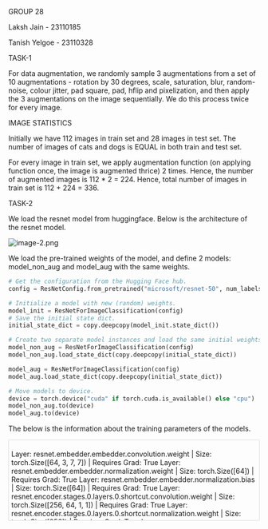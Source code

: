 GROUP 28

Laksh Jain - 23110185

Tanish Yelgoe - 23110328

TASK-1

For data augmentation, we randomly sample 3 augmentations from a set of 10 augmentations - rotation by 30 degrees, scale, saturation, blur, random-noise, colour jitter, pad square, pad, hflip and pixelization, and then apply the 3 augmentations on the image sequentially. We do this process twice for every image.

IMAGE STATISTICS

Initially we have 112 images in train set and 28 images in test set. The number of images of cats and dogs is EQUAL in both train and test set.

For every image in train set, we apply augmentation function (on applying function once, the image is augmented thrice) 2 times. Hence, the number of augmented images is 112 * 2 = 224. Hence, total number of images in train set is 112 + 224 = 336.

TASK-2

We load the resnet model from huggingface. Below is the architecture of the resnet model.

![image-2.png](attachment:image-2.png)

We load the pre-trained weights of the model, and define 2 models: model_non_aug and model_aug with the same weights.

```python
# Get the configuration from the Hugging Face hub.
config = ResNetConfig.from_pretrained("microsoft/resnet-50", num_labels=num_classes)

# Initialize a model with new (random) weights.
model_init = ResNetForImageClassification(config)
# Save the initial state dict.
initial_state_dict = copy.deepcopy(model_init.state_dict())

# Create two separate model instances and load the same initial weights.
model_non_aug = ResNetForImageClassification(config)
model_non_aug.load_state_dict(copy.deepcopy(initial_state_dict))

model_aug = ResNetForImageClassification(config)
model_aug.load_state_dict(copy.deepcopy(initial_state_dict))

# Move models to device.
device = torch.device("cuda" if torch.cuda.is_available() else "cpu")
model_non_aug.to(device)
model_aug.to(device)

```
The below is the information about the training parameters of the models.

<div style="overflow-y: scroll; height: 150px; border: 1px solid #ddd; padding: 5px;">
  
Layer: resnet.embedder.embedder.convolution.weight | Size: torch.Size([64, 3, 7, 7]) | Requires Grad: True
Layer: resnet.embedder.embedder.normalization.weight | Size: torch.Size([64]) | Requires Grad: True
Layer: resnet.embedder.embedder.normalization.bias | Size: torch.Size([64]) | Requires Grad: True
Layer: resnet.encoder.stages.0.layers.0.shortcut.convolution.weight | Size: torch.Size([256, 64, 1, 1]) | Requires Grad: True
Layer: resnet.encoder.stages.0.layers.0.shortcut.normalization.weight | Size: torch.Size([256]) | Requires Grad: True
Layer: resnet.encoder.stages.0.layers.0.shortcut.normalization.bias | Size: torch.Size([256]) | Requires Grad: True
Layer: resnet.encoder.stages.0.layers.0.layer.0.convolution.weight | Size: torch.Size([64, 64, 1, 1]) | Requires Grad: True
Layer: resnet.encoder.stages.0.layers.0.layer.0.normalization.weight | Size: torch.Size([64]) | Requires Grad: True
Layer: resnet.encoder.stages.0.layers.0.layer.0.normalization.bias | Size: torch.Size([64]) | Requires Grad: True
Layer: resnet.encoder.stages.0.layers.0.layer.1.convolution.weight | Size: torch.Size([64, 64, 3, 3]) | Requires Grad: True
Layer: resnet.encoder.stages.0.layers.0.layer.1.normalization.weight | Size: torch.Size([64]) | Requires Grad: True
Layer: resnet.encoder.stages.0.layers.0.layer.1.normalization.bias | Size: torch.Size([64]) | Requires Grad: True
Layer: resnet.encoder.stages.0.layers.0.layer.2.convolution.weight | Size: torch.Size([256, 64, 1, 1]) | Requires Grad: True
Layer: resnet.encoder.stages.0.layers.0.layer.2.normalization.weight | Size: torch.Size([256]) | Requires Grad: True
Layer: resnet.encoder.stages.0.layers.0.layer.2.normalization.bias | Size: torch.Size([256]) | Requires Grad: True
Layer: resnet.encoder.stages.0.layers.1.layer.0.convolution.weight | Size: torch.Size([64, 256, 1, 1]) | Requires Grad: True
Layer: resnet.encoder.stages.0.layers.1.layer.0.normalization.weight | Size: torch.Size([64]) | Requires Grad: True
Layer: resnet.encoder.stages.0.layers.1.layer.0.normalization.bias | Size: torch.Size([64]) | Requires Grad: True
Layer: resnet.encoder.stages.0.layers.1.layer.1.convolution.weight | Size: torch.Size([64, 64, 3, 3]) | Requires Grad: True
Layer: resnet.encoder.stages.0.layers.1.layer.1.normalization.weight | Size: torch.Size([64]) | Requires Grad: True
Layer: resnet.encoder.stages.0.layers.1.layer.1.normalization.bias | Size: torch.Size([64]) | Requires Grad: True
Layer: resnet.encoder.stages.0.layers.1.layer.2.convolution.weight | Size: torch.Size([256, 64, 1, 1]) | Requires Grad: True
Layer: resnet.encoder.stages.0.layers.1.layer.2.normalization.weight | Size: torch.Size([256]) | Requires Grad: True
Layer: resnet.encoder.stages.0.layers.1.layer.2.normalization.bias | Size: torch.Size([256]) | Requires Grad: True
Layer: resnet.encoder.stages.0.layers.2.layer.0.convolution.weight | Size: torch.Size([64, 256, 1, 1]) | Requires Grad: True
Layer: resnet.encoder.stages.0.layers.2.layer.0.normalization.weight | Size: torch.Size([64]) | Requires Grad: True
Layer: resnet.encoder.stages.0.layers.2.layer.0.normalization.bias | Size: torch.Size([64]) | Requires Grad: True
Layer: resnet.encoder.stages.0.layers.2.layer.1.convolution.weight | Size: torch.Size([64, 64, 3, 3]) | Requires Grad: True
Layer: resnet.encoder.stages.0.layers.2.layer.1.normalization.weight | Size: torch.Size([64]) | Requires Grad: True
Layer: resnet.encoder.stages.0.layers.2.layer.1.normalization.bias | Size: torch.Size([64]) | Requires Grad: True
Layer: resnet.encoder.stages.0.layers.2.layer.2.convolution.weight | Size: torch.Size([256, 64, 1, 1]) | Requires Grad: True
Layer: resnet.encoder.stages.0.layers.2.layer.2.normalization.weight | Size: torch.Size([256]) | Requires Grad: True
Layer: resnet.encoder.stages.0.layers.2.layer.2.normalization.bias | Size: torch.Size([256]) | Requires Grad: True
Layer: resnet.encoder.stages.1.layers.0.shortcut.convolution.weight | Size: torch.Size([512, 256, 1, 1]) | Requires Grad: True
Layer: resnet.encoder.stages.1.layers.0.shortcut.normalization.weight | Size: torch.Size([512]) | Requires Grad: True
Layer: resnet.encoder.stages.1.layers.0.shortcut.normalization.bias | Size: torch.Size([512]) | Requires Grad: True
Layer: resnet.encoder.stages.1.layers.0.layer.0.convolution.weight | Size: torch.Size([128, 256, 1, 1]) | Requires Grad: True
Layer: resnet.encoder.stages.1.layers.0.layer.0.normalization.weight | Size: torch.Size([128]) | Requires Grad: True
Layer: resnet.encoder.stages.1.layers.0.layer.0.normalization.bias | Size: torch.Size([128]) | Requires Grad: True
Layer: resnet.encoder.stages.1.layers.0.layer.1.convolution.weight | Size: torch.Size([128, 128, 3, 3]) | Requires Grad: True
Layer: resnet.encoder.stages.1.layers.0.layer.1.normalization.weight | Size: torch.Size([128]) | Requires Grad: True
Layer: resnet.encoder.stages.1.layers.0.layer.1.normalization.bias | Size: torch.Size([128]) | Requires Grad: True
Layer: resnet.encoder.stages.1.layers.0.layer.2.convolution.weight | Size: torch.Size([512, 128, 1, 1]) | Requires Grad: True
Layer: resnet.encoder.stages.1.layers.0.layer.2.normalization.weight | Size: torch.Size([512]) | Requires Grad: True
Layer: resnet.encoder.stages.1.layers.0.layer.2.normalization.bias | Size: torch.Size([512]) | Requires Grad: True
Layer: resnet.encoder.stages.1.layers.1.layer.0.convolution.weight | Size: torch.Size([128, 512, 1, 1]) | Requires Grad: True
Layer: resnet.encoder.stages.1.layers.1.layer.0.normalization.weight | Size: torch.Size([128]) | Requires Grad: True
Layer: resnet.encoder.stages.1.layers.1.layer.0.normalization.bias | Size: torch.Size([128]) | Requires Grad: True
Layer: resnet.encoder.stages.1.layers.1.layer.1.convolution.weight | Size: torch.Size([128, 128, 3, 3]) | Requires Grad: True
Layer: resnet.encoder.stages.1.layers.1.layer.1.normalization.weight | Size: torch.Size([128]) | Requires Grad: True
Layer: resnet.encoder.stages.1.layers.1.layer.1.normalization.bias | Size: torch.Size([128]) | Requires Grad: True
Layer: resnet.encoder.stages.1.layers.1.layer.2.convolution.weight | Size: torch.Size([512, 128, 1, 1]) | Requires Grad: True
Layer: resnet.encoder.stages.1.layers.1.layer.2.normalization.weight | Size: torch.Size([512]) | Requires Grad: True
Layer: resnet.encoder.stages.1.layers.1.layer.2.normalization.bias | Size: torch.Size([512]) | Requires Grad: True
Layer: resnet.encoder.stages.1.layers.2.layer.0.convolution.weight | Size: torch.Size([128, 512, 1, 1]) | Requires Grad: True
Layer: resnet.encoder.stages.1.layers.2.layer.0.normalization.weight | Size: torch.Size([128]) | Requires Grad: True
Layer: resnet.encoder.stages.1.layers.2.layer.0.normalization.bias | Size: torch.Size([128]) | Requires Grad: True
Layer: resnet.encoder.stages.1.layers.2.layer.1.convolution.weight | Size: torch.Size([128, 128, 3, 3]) | Requires Grad: True
Layer: resnet.encoder.stages.1.layers.2.layer.1.normalization.weight | Size: torch.Size([128]) | Requires Grad: True
Layer: resnet.encoder.stages.1.layers.2.layer.1.normalization.bias | Size: torch.Size([128]) | Requires Grad: True
Layer: resnet.encoder.stages.1.layers.2.layer.2.convolution.weight | Size: torch.Size([512, 128, 1, 1]) | Requires Grad: True
Layer: resnet.encoder.stages.1.layers.2.layer.2.normalization.weight | Size: torch.Size([512]) | Requires Grad: True
Layer: resnet.encoder.stages.1.layers.2.layer.2.normalization.bias | Size: torch.Size([512]) | Requires Grad: True
Layer: resnet.encoder.stages.1.layers.3.layer.0.convolution.weight | Size: torch.Size([128, 512, 1, 1]) | Requires Grad: True
Layer: resnet.encoder.stages.1.layers.3.layer.0.normalization.weight | Size: torch.Size([128]) | Requires Grad: True
Layer: resnet.encoder.stages.1.layers.3.layer.0.normalization.bias | Size: torch.Size([128]) | Requires Grad: True
Layer: resnet.encoder.stages.1.layers.3.layer.1.convolution.weight | Size: torch.Size([128, 128, 3, 3]) | Requires Grad: True
Layer: resnet.encoder.stages.1.layers.3.layer.1.normalization.weight | Size: torch.Size([128]) | Requires Grad: True
Layer: resnet.encoder.stages.1.layers.3.layer.1.normalization.bias | Size: torch.Size([128]) | Requires Grad: True
Layer: resnet.encoder.stages.1.layers.3.layer.2.convolution.weight | Size: torch.Size([512, 128, 1, 1]) | Requires Grad: True
Layer: resnet.encoder.stages.1.layers.3.layer.2.normalization.weight | Size: torch.Size([512]) | Requires Grad: True
Layer: resnet.encoder.stages.1.layers.3.layer.2.normalization.bias | Size: torch.Size([512]) | Requires Grad: True
Layer: resnet.encoder.stages.2.layers.0.shortcut.convolution.weight | Size: torch.Size([1024, 512, 1, 1]) | Requires Grad: True
Layer: resnet.encoder.stages.2.layers.0.shortcut.normalization.weight | Size: torch.Size([1024]) | Requires Grad: True
Layer: resnet.encoder.stages.2.layers.0.shortcut.normalization.bias | Size: torch.Size([1024]) | Requires Grad: True
Layer: resnet.encoder.stages.2.layers.0.layer.0.convolution.weight | Size: torch.Size([256, 512, 1, 1]) | Requires Grad: True
Layer: resnet.encoder.stages.2.layers.0.layer.0.normalization.weight | Size: torch.Size([256]) | Requires Grad: True
Layer: resnet.encoder.stages.2.layers.0.layer.0.normalization.bias | Size: torch.Size([256]) | Requires Grad: True
Layer: resnet.encoder.stages.2.layers.0.layer.1.convolution.weight | Size: torch.Size([256, 256, 3, 3]) | Requires Grad: True
Layer: resnet.encoder.stages.2.layers.0.layer.1.normalization.weight | Size: torch.Size([256]) | Requires Grad: True
Layer: resnet.encoder.stages.2.layers.0.layer.1.normalization.bias | Size: torch.Size([256]) | Requires Grad: True
Layer: resnet.encoder.stages.2.layers.0.layer.2.convolution.weight | Size: torch.Size([1024, 256, 1, 1]) | Requires Grad: True
Layer: resnet.encoder.stages.2.layers.0.layer.2.normalization.weight | Size: torch.Size([1024]) | Requires Grad: True
Layer: resnet.encoder.stages.2.layers.0.layer.2.normalization.bias | Size: torch.Size([1024]) | Requires Grad: True
Layer: resnet.encoder.stages.2.layers.1.layer.0.convolution.weight | Size: torch.Size([256, 1024, 1, 1]) | Requires Grad: True
Layer: resnet.encoder.stages.2.layers.1.layer.0.normalization.weight | Size: torch.Size([256]) | Requires Grad: True
Layer: resnet.encoder.stages.2.layers.1.layer.0.normalization.bias | Size: torch.Size([256]) | Requires Grad: True
Layer: resnet.encoder.stages.2.layers.1.layer.1.convolution.weight | Size: torch.Size([256, 256, 3, 3]) | Requires Grad: True
Layer: resnet.encoder.stages.2.layers.1.layer.1.normalization.weight | Size: torch.Size([256]) | Requires Grad: True
Layer: resnet.encoder.stages.2.layers.1.layer.1.normalization.bias | Size: torch.Size([256]) | Requires Grad: True
Layer: resnet.encoder.stages.2.layers.1.layer.2.convolution.weight | Size: torch.Size([1024, 256, 1, 1]) | Requires Grad: True
Layer: resnet.encoder.stages.2.layers.1.layer.2.normalization.weight | Size: torch.Size([1024]) | Requires Grad: True
Layer: resnet.encoder.stages.2.layers.1.layer.2.normalization.bias | Size: torch.Size([1024]) | Requires Grad: True
Layer: resnet.encoder.stages.2.layers.2.layer.0.convolution.weight | Size: torch.Size([256, 1024, 1, 1]) | Requires Grad: True
Layer: resnet.encoder.stages.2.layers.2.layer.0.normalization.weight | Size: torch.Size([256]) | Requires Grad: True
Layer: resnet.encoder.stages.2.layers.2.layer.0.normalization.bias | Size: torch.Size([256]) | Requires Grad: True
Layer: resnet.encoder.stages.2.layers.2.layer.1.convolution.weight | Size: torch.Size([256, 256, 3, 3]) | Requires Grad: True
Layer: resnet.encoder.stages.2.layers.2.layer.1.normalization.weight | Size: torch.Size([256]) | Requires Grad: True
Layer: resnet.encoder.stages.2.layers.2.layer.1.normalization.bias | Size: torch.Size([256]) | Requires Grad: True
Layer: resnet.encoder.stages.2.layers.2.layer.2.convolution.weight | Size: torch.Size([1024, 256, 1, 1]) | Requires Grad: True
Layer: resnet.encoder.stages.2.layers.2.layer.2.normalization.weight | Size: torch.Size([1024]) | Requires Grad: True
Layer: resnet.encoder.stages.2.layers.2.layer.2.normalization.bias | Size: torch.Size([1024]) | Requires Grad: True
Layer: resnet.encoder.stages.2.layers.3.layer.0.convolution.weight | Size: torch.Size([256, 1024, 1, 1]) | Requires Grad: True
Layer: resnet.encoder.stages.2.layers.3.layer.0.normalization.weight | Size: torch.Size([256]) | Requires Grad: True
Layer: resnet.encoder.stages.2.layers.3.layer.0.normalization.bias | Size: torch.Size([256]) | Requires Grad: True
Layer: resnet.encoder.stages.2.layers.3.layer.1.convolution.weight | Size: torch.Size([256, 256, 3, 3]) | Requires Grad: True
Layer: resnet.encoder.stages.2.layers.3.layer.1.normalization.weight | Size: torch.Size([256]) | Requires Grad: True
Layer: resnet.encoder.stages.2.layers.3.layer.1.normalization.bias | Size: torch.Size([256]) | Requires Grad: True
Layer: resnet.encoder.stages.2.layers.3.layer.2.convolution.weight | Size: torch.Size([1024, 256, 1, 1]) | Requires Grad: True
Layer: resnet.encoder.stages.2.layers.3.layer.2.normalization.weight | Size: torch.Size([1024]) | Requires Grad: True
Layer: resnet.encoder.stages.2.layers.3.layer.2.normalization.bias | Size: torch.Size([1024]) | Requires Grad: True
Layer: resnet.encoder.stages.2.layers.4.layer.0.convolution.weight | Size: torch.Size([256, 1024, 1, 1]) | Requires Grad: True
Layer: resnet.encoder.stages.2.layers.4.layer.0.normalization.weight | Size: torch.Size([256]) | Requires Grad: True
Layer: resnet.encoder.stages.2.layers.4.layer.0.normalization.bias | Size: torch.Size([256]) | Requires Grad: True
Layer: resnet.encoder.stages.2.layers.4.layer.1.convolution.weight | Size: torch.Size([256, 256, 3, 3]) | Requires Grad: True
Layer: resnet.encoder.stages.2.layers.4.layer.1.normalization.weight | Size: torch.Size([256]) | Requires Grad: True
Layer: resnet.encoder.stages.2.layers.4.layer.1.normalization.bias | Size: torch.Size([256]) | Requires Grad: True
Layer: resnet.encoder.stages.2.layers.4.layer.2.convolution.weight | Size: torch.Size([1024, 256, 1, 1]) | Requires Grad: True
Layer: resnet.encoder.stages.2.layers.4.layer.2.normalization.weight | Size: torch.Size([1024]) | Requires Grad: True
Layer: resnet.encoder.stages.2.layers.4.layer.2.normalization.bias | Size: torch.Size([1024]) | Requires Grad: True
Layer: resnet.encoder.stages.2.layers.5.layer.0.convolution.weight | Size: torch.Size([256, 1024, 1, 1]) | Requires Grad: True
Layer: resnet.encoder.stages.2.layers.5.layer.0.normalization.weight | Size: torch.Size([256]) | Requires Grad: True
Layer: resnet.encoder.stages.2.layers.5.layer.0.normalization.bias | Size: torch.Size([256]) | Requires Grad: True
Layer: resnet.encoder.stages.2.layers.5.layer.1.convolution.weight | Size: torch.Size([256, 256, 3, 3]) | Requires Grad: True
Layer: resnet.encoder.stages.2.layers.5.layer.1.normalization.weight | Size: torch.Size([256]) | Requires Grad: True
Layer: resnet.encoder.stages.2.layers.5.layer.1.normalization.bias | Size: torch.Size([256]) | Requires Grad: True
Layer: resnet.encoder.stages.2.layers.5.layer.2.convolution.weight | Size: torch.Size([1024, 256, 1, 1]) | Requires Grad: True
Layer: resnet.encoder.stages.2.layers.5.layer.2.normalization.weight | Size: torch.Size([1024]) | Requires Grad: True
Layer: resnet.encoder.stages.2.layers.5.layer.2.normalization.bias | Size: torch.Size([1024]) | Requires Grad: True
Layer: resnet.encoder.stages.3.layers.0.shortcut.convolution.weight | Size: torch.Size([2048, 1024, 1, 1]) | Requires Grad: True
Layer: resnet.encoder.stages.3.layers.0.shortcut.normalization.weight | Size: torch.Size([2048]) | Requires Grad: True
Layer: resnet.encoder.stages.3.layers.0.shortcut.normalization.bias | Size: torch.Size([2048]) | Requires Grad: True
Layer: resnet.encoder.stages.3.layers.0.layer.0.convolution.weight | Size: torch.Size([512, 1024, 1, 1]) | Requires Grad: True
Layer: resnet.encoder.stages.3.layers.0.layer.0.normalization.weight | Size: torch.Size([512]) | Requires Grad: True
Layer: resnet.encoder.stages.3.layers.0.layer.0.normalization.bias | Size: torch.Size([512]) | Requires Grad: True
Layer: resnet.encoder.stages.3.layers.0.layer.1.convolution.weight | Size: torch.Size([512, 512, 3, 3]) | Requires Grad: True
Layer: resnet.encoder.stages.3.layers.0.layer.1.normalization.weight | Size: torch.Size([512]) | Requires Grad: True
Layer: resnet.encoder.stages.3.layers.0.layer.1.normalization.bias | Size: torch.Size([512]) | Requires Grad: True
Layer: resnet.encoder.stages.3.layers.0.layer.2.convolution.weight | Size: torch.Size([2048, 512, 1, 1]) | Requires Grad: True
Layer: resnet.encoder.stages.3.layers.0.layer.2.normalization.weight | Size: torch.Size([2048]) | Requires Grad: True
Layer: resnet.encoder.stages.3.layers.0.layer.2.normalization.bias | Size: torch.Size([2048]) | Requires Grad: True
Layer: resnet.encoder.stages.3.layers.1.layer.0.convolution.weight | Size: torch.Size([512, 2048, 1, 1]) | Requires Grad: True
Layer: resnet.encoder.stages.3.layers.1.layer.0.normalization.weight | Size: torch.Size([512]) | Requires Grad: True
Layer: resnet.encoder.stages.3.layers.1.layer.0.normalization.bias | Size: torch.Size([512]) | Requires Grad: True
Layer: resnet.encoder.stages.3.layers.1.layer.1.convolution.weight | Size: torch.Size([512, 512, 3, 3]) | Requires Grad: True
Layer: resnet.encoder.stages.3.layers.1.layer.1.normalization.weight | Size: torch.Size([512]) | Requires Grad: True
Layer: resnet.encoder.stages.3.layers.1.layer.1.normalization.bias | Size: torch.Size([512]) | Requires Grad: True
Layer: resnet.encoder.stages.3.layers.1.layer.2.convolution.weight | Size: torch.Size([2048, 512, 1, 1]) | Requires Grad: True
Layer: resnet.encoder.stages.3.layers.1.layer.2.normalization.weight | Size: torch.Size([2048]) | Requires Grad: True
Layer: resnet.encoder.stages.3.layers.1.layer.2.normalization.bias | Size: torch.Size([2048]) | Requires Grad: True
Layer: resnet.encoder.stages.3.layers.2.layer.0.convolution.weight | Size: torch.Size([512, 2048, 1, 1]) | Requires Grad: True
Layer: resnet.encoder.stages.3.layers.2.layer.0.normalization.weight | Size: torch.Size([512]) | Requires Grad: True
Layer: resnet.encoder.stages.3.layers.2.layer.0.normalization.bias | Size: torch.Size([512]) | Requires Grad: True
Layer: resnet.encoder.stages.3.layers.2.layer.1.convolution.weight | Size: torch.Size([512, 512, 3, 3]) | Requires Grad: True
Layer: resnet.encoder.stages.3.layers.2.layer.1.normalization.weight | Size: torch.Size([512]) | Requires Grad: True
Layer: resnet.encoder.stages.3.layers.2.layer.1.normalization.bias | Size: torch.Size([512]) | Requires Grad: True
Layer: resnet.encoder.stages.3.layers.2.layer.2.convolution.weight | Size: torch.Size([2048, 512, 1, 1]) | Requires Grad: True
Layer: resnet.encoder.stages.3.layers.2.layer.2.normalization.weight | Size: torch.Size([2048]) | Requires Grad: True
Layer: resnet.encoder.stages.3.layers.2.layer.2.normalization.bias | Size: torch.Size([2048]) | Requires Grad: True
Layer: classifier.1.weight | Size: torch.Size([2, 2048]) | Requires Grad: True
Layer: classifier.1.bias | Size: torch.Size([2]) | Requires Grad: True
</div>

